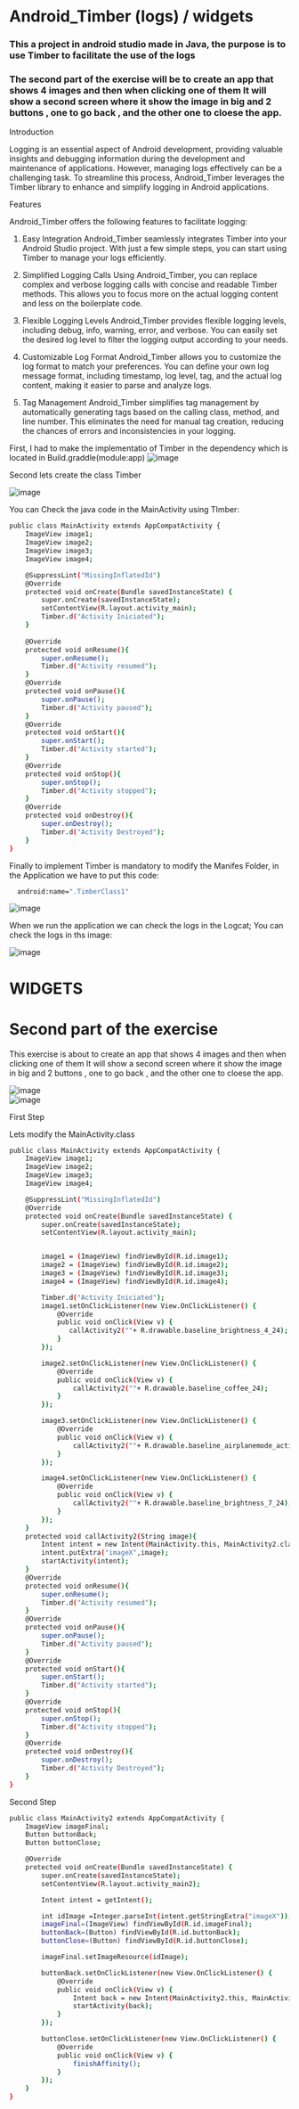 # Android_Timber (logs)  / widgets 
### This a project in android studio made in Java, the purpose is to use Timber to facilitate the use of the logs 
### The second part of the exercise will be to create an app that shows 4 images and then when clicking one of them It will show a second screen where it show the image in big and 2 buttons , one to go back , and the other one to cloese the app. 

Introduction

Logging is an essential aspect of Android development, providing valuable insights and debugging information during the development and maintenance of applications. However, managing logs effectively can be a challenging task. To streamline this process, Android_Timber leverages the Timber library to enhance and simplify logging in Android applications.

Features

Android_Timber offers the following features to facilitate logging:

1. Easy Integration
Android_Timber seamlessly integrates Timber into your Android Studio project. With just a few simple steps, you can start using Timber to manage your logs efficiently.

2. Simplified Logging Calls
Using Android_Timber, you can replace complex and verbose logging calls with concise and readable Timber methods. This allows you to focus more on the actual logging content and less on the boilerplate code.

3. Flexible Logging Levels
Android_Timber provides flexible logging levels, including debug, info, warning, error, and verbose. You can easily set the desired log level to filter the logging output according to your needs.

4. Customizable Log Format
Android_Timber allows you to customize the log format to match your preferences. You can define your own log message format, including timestamp, log level, tag, and the actual log content, making it easier to parse and analyze logs.

5. Tag Management
Android_Timber simplifies tag management by automatically generating tags based on the calling class, method, and line number. This eliminates the need for manual tag creation, reducing the chances of errors and inconsistencies in your logging.



First, I had to make the implementatio of Timber in the dependency which is located in Build.graddle(module:app)
![image](https://github.com/juliaigz/Android_Timber/assets/40221707/603fc75a-a09b-4f78-9d6f-25bdace01d0e)


Second lets create the class Timber

![image](https://github.com/juliaigz/Android_Timber/assets/40221707/7df5bde6-af00-42fa-a9da-9f8c46e52535)


You can Check the java code in the MainActivity using TImber:
```bash
public class MainActivity extends AppCompatActivity {
    ImageView image1;
    ImageView image2;
    ImageView image3;
    ImageView image4;

    @SuppressLint("MissingInflatedId")
    @Override
    protected void onCreate(Bundle savedInstanceState) {
        super.onCreate(savedInstanceState);
        setContentView(R.layout.activity_main);
        Timber.d("Activity Iniciated");        
    }
    
    @Override
    protected void onResume(){
        super.onResume();
        Timber.d("Activity resumed");
    }
    @Override
    protected void onPause(){
        super.onPause();
        Timber.d("Activity paused");
    }
    @Override
    protected void onStart(){
        super.onStart();
        Timber.d("Activity started");
    }
    @Override
    protected void onStop(){
        super.onStop();
        Timber.d("Activity stopped");
    }
    @Override
    protected void onDestroy(){
        super.onDestroy();
        Timber.d("Activity Destroyed");
    }
}
```


Finally to implement Timber is mandatory to modify the Manifes Folder, in the Application we have to put this code:
```bash
  android:name=".TimberClass1"
```
![image](https://github.com/juliaigz/Android_Timber/assets/40221707/fd890a46-b0db-46b7-bef8-5d9f881a74ea)

When we run the application we can check the logs in the Logcat;  You can check the logs in ths image: 

![image](https://github.com/juliaigz/Android_Timber/assets/40221707/16aff680-c0b5-48b6-882c-897c36586fbf)



# WIDGETS
# Second part of the exercise

This exercise is about to create an app that shows 4 images and then when clicking one of them It will show a second screen where it show the image in big and 2 buttons , one to go back , and the other one to cloese the app. 

![image](https://github.com/juliaigz/Android_Timber/assets/40221707/5aee5723-b042-4ad2-845c-cea999d4c97e)  
![image](https://github.com/juliaigz/Android_Timber/assets/40221707/2a838920-4feb-4fd2-931a-24f54966f82d)

First Step 

Lets modify the MainActivity.class 

```bash
public class MainActivity extends AppCompatActivity {
    ImageView image1;
    ImageView image2;
    ImageView image3;
    ImageView image4;

    @SuppressLint("MissingInflatedId")
    @Override
    protected void onCreate(Bundle savedInstanceState) {
        super.onCreate(savedInstanceState);
        setContentView(R.layout.activity_main);


        image1 = (ImageView) findViewById(R.id.image1);
        image2 = (ImageView) findViewById(R.id.image2);
        image3 = (ImageView) findViewById(R.id.image3);
        image4 = (ImageView) findViewById(R.id.image4);

        Timber.d("Activity Iniciated");
        image1.setOnClickListener(new View.OnClickListener() {
            @Override
            public void onClick(View v) {
               callActivity2(""+ R.drawable.baseline_brightness_4_24);
            }
        });

        image2.setOnClickListener(new View.OnClickListener() {
            @Override
            public void onClick(View v) {
                callActivity2(""+ R.drawable.baseline_coffee_24);
            }
        });

        image3.setOnClickListener(new View.OnClickListener() {
            @Override
            public void onClick(View v) {
                callActivity2(""+ R.drawable.baseline_airplanemode_active_24);
            }
        });

        image4.setOnClickListener(new View.OnClickListener() {
            @Override
            public void onClick(View v) {
                callActivity2(""+ R.drawable.baseline_brightness_7_24);
            }
        });
    }
    protected void callActivity2(String image){
        Intent intent = new Intent(MainActivity.this, MainActivity2.class);
        intent.putExtra("imageX",image);
        startActivity(intent);
    }
    @Override
    protected void onResume(){
        super.onResume();
        Timber.d("Activity resumed");
    }
    @Override
    protected void onPause(){
        super.onPause();
        Timber.d("Activity paused");
    }
    @Override
    protected void onStart(){
        super.onStart();
        Timber.d("Activity started");
    }
    @Override
    protected void onStop(){
        super.onStop();
        Timber.d("Activity stopped");
    }
    @Override
    protected void onDestroy(){
        super.onDestroy();
        Timber.d("Activity Destroyed");
    }
}
```

Second Step 
```bash 
public class MainActivity2 extends AppCompatActivity {
    ImageView imageFinal;
    Button buttonBack;
    Button buttonClose;

    @Override
    protected void onCreate(Bundle savedInstanceState) {
        super.onCreate(savedInstanceState);
        setContentView(R.layout.activity_main2);

        Intent intent = getIntent();

        int idImage =Integer.parseInt(intent.getStringExtra("imageX"));
        imageFinal=(ImageView) findViewById(R.id.imageFinal);
        buttonBack=(Button) findViewById(R.id.buttonBack);
        buttonClose=(Button) findViewById(R.id.buttonClose);

        imageFinal.setImageResource(idImage);

        buttonBack.setOnClickListener(new View.OnClickListener() {
            @Override
            public void onClick(View v) {
                Intent back = new Intent(MainActivity2.this, MainActivity.class);
                startActivity(back);
            }
        });

        buttonClose.setOnClickListener(new View.OnClickListener() {
            @Override
            public void onClick(View v) {
                finishAffinity();
            }
        });
    }
}
```

